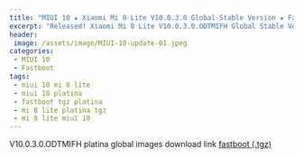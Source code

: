 ```yaml
---
title: "MIUI 10 ★ Xiaomi Mi 8 Lite V10.0.3.0 Global Stable Version ★ Fastboot ROM Download"
excerpt: "Released! Xiaomi Mi 8 Lite V10.0.3.0.ODTMIFH Global Stable Version Fastboot File Download"
header:
 image: /assets/image/MIUI-10-update-01.jpeg
categories:
 - MIUI 10
 - Fastboot
tags:
 - miui 10 mi 8 lite
 - miui 10 platina
 - fastboot tgz platina
 - mi 8 lite platina tgz
 - mi 8 lite miui 10
---
```


V10.0.3.0.ODTMIFH platina global images download link [fastboot (.tgz)](http://bigota.d.miui.com/V10.0.3.0.ODTMIFH/platina_global_images_V10.0.3.0.ODTMIFH_20181108.0000.00_8.1_global_69fcc88bee.tgz)
